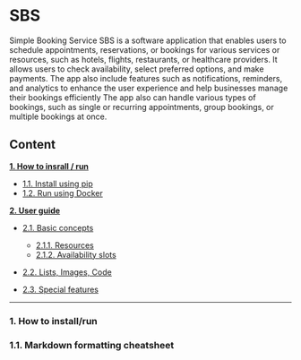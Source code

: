 # SBS
Simple Booking Service
SBS is a software application that enables users to schedule appointments, reservations, or bookings for various services or resources, such as hotels, flights, restaurants, or healthcare providers. 
It allows users to check availability, select preferred options, and make payments. 
The app also include features such as notifications, reminders, and analytics to enhance the user experience and help businesses manage their bookings efficiently
The app also can handle various types of bookings, such as single or recurring appointments, group bookings, or multiple bookings at once.


## Content

**[1. How to insrall / run](#heading--1)**

  * [1.1. Install using pip](#heading--1-1)
  * [1.2. Run using Docker](#heading--1-2)

**[2. User guide](#heading--2)**

  * [2.1. Basic concepts](#heading--2-1)

      * [2.1.1. Resources](#heading--2-1-1)
      * [2.1.2. Availability slots](#heading--2-1-2)

  * [2.2. Lists, Images, Code](#heading--2-2)
  * [2.3. Special features](#heading--2-3)

----

### 1. How to install/run <a name="heading--1"></a>


### 1.1. Markdown formatting cheatsheet <a name="heading--1-1"/>